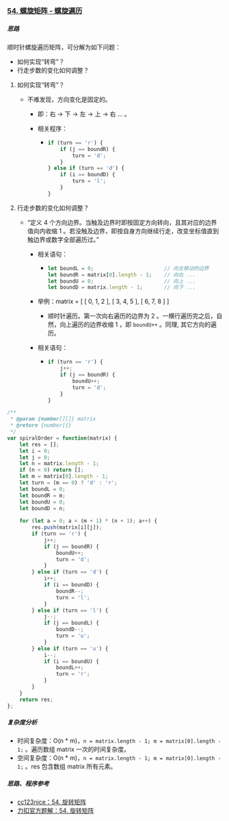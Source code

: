 ### [54. 螺旋矩阵 - 螺旋遍历](https://leetcode-cn.com/problems/spiral-matrix/)

##### 思路

顺时针螺旋遍历矩阵，可分解为如下问题：

* 如何实现“转弯”？
* 行走步数的变化如何调整？



1. 如何实现“转弯”？

   * 不难发现，方向变化是固定的。

     * 即：右 -> 下 -> 左 -> 上 -> 右 ... 。

     * 相关程序：

       * ```javascript
         if (turn == 'r') {
             if (j == boundR) {
                 turn = 'd';
             }
         } else if (turn == 'd') {
             if (i == boundD) {
                 turn = 'l';
             }
         }
         ```



2. 行走步数的变化如何调整？

   * “定义 4 个方向边界。当触及边界时即按固定方向转向，且其对应的边界值向内收缩 1 。若没触及边界，即按自身方向继续行走，改变坐标值直到触边界或数字全部遍历过。”

     * 相关语句：

       * ```javascript
         let boundL = 0;                       // 向左移动的边界
         let boundR = matrix[0].length - 1;    // 向右 ...
         let boundU = 0;                       // 向上 ...
         let boundD = matrix.length - 1;       // 向下 ...
         ```

     * 举例：matrix = [ [ 0, 1, 2 ], [ 3, 4, 5 ], [ 6, 7, 8 ] ]
       
       * 顺时针遍历。第一次向右遍历的边界为 2 。一横行遍历完之后，自然，向上遍历的边界收缩 1 ，即 `boundU++` 。同理, 其它方向的遍历。
       
     * 相关语句：

       * ```javascript
         if (turn == 'r') {
             j++;
             if (j == boundR) {
                 boundU++;
                 turn = 'd';
             }
         }
         ```




```javascript
/**
 * @param {number[][]} matrix
 * @return {number[]}
 */
var spiralOrder = function(matrix) {
    let res = [];
    let i = 0;
    let j = 0;
    let n = matrix.length - 1;
    if (n < 0) return [];
    let m = matrix[0].length - 1;
    let turn = (m == 0) ? 'd' : 'r';
    let boundL = 0;
    let boundR = m;
    let boundU = 0;
    let boundD = n;
    
    for (let a = 0; a < (m + 1) * (n + 1); a++) {
        res.push(matrix[i][j]);
        if (turn == 'r') {
            j++;
            if (j == boundR) {
                boundU++;
                turn = 'd';
            }
        } else if (turn == 'd') {
            i++;
            if (i == boundD) {
                boundR--;
                turn = 'l';
            }
        } else if (turn == 'l') {
            j--;
            if (j == boundL) {
                boundD--;
                turn = 'u';
            }
        } else if (turn == 'u') {
            i--;
            if (i == boundU) {
                boundL++;
                turn = 'r';
            }
        }
    }
    return res;
};
```



##### 复杂度分析

* 时间复杂度：O(n * m)，`n = matrix.length - 1; m = matrix[0].length - 1;` 。遍历数组 matrix 一次的时间复杂度。
* 空间复杂度：O(n * m)，`n = matrix.length - 1; m = matrix[0].length - 1;` 。res 包含数组 matrix 所有元素。



##### 思路、程序参考

* [cc123nice：54. 旋转矩阵](https://leetcode-cn.com/problems/spiral-matrix/solution/luo-xuan-ju-zhen-ji-yi-li-jie-92100-by-caifeng123/)
* [力扣官方题解：54. 旋转矩阵](https://leetcode-cn.com/problems/spiral-matrix/solution/luo-xuan-ju-zhen-by-leetcode-solution/)